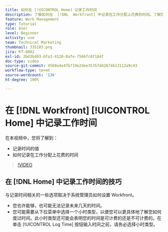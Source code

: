 ```yaml
---
title: 如何在 [!UICONTROL Home] 记录工作时间
description: 了解如何在  [!DNL  Workfront] 中记录在工作分配上花费的时间。了解您的组织为什么可能要求记录时间。
feature: Work Management
type: Tutorial
role: User
level: Beginner
activity: use
team: Technical Marketing
thumbnail: 335103.png
jira: KT-8802
exl-id: 3bd3b403-bfa3-4120-8afe-7566fc8f184f
doc-type: video
source-git-commit: 4568e4e47b719e2dee35357d42674613112a9c43
workflow-type: tm+mt
source-wordcount: '136'
ht-degree: 100%

---
```


# 在 [!DNL Workfront] [!UICONTROL Home] 中记录工作时间

在本视频中，您将了解到：

* 记录时间的值
* 如何记录在工作分配上花费的时间

>[!VIDEO](https://video.tv.adobe.com/v/3438608/?quality=12&learn=on&enablevpops&captions=chi_hans)

## 在 [!DNL Home] 中记录工作时间的技巧

与记录时间相关的一些选项取决于系统管理员如何设置 Workfront。

* 您也许能够，也可能无法记录未来几天的时间。
* 您可能需要从下拉菜单中选择一个小时类型，以便您可以更具体地了解您如何度过时间。此小时类型还可能会表明您的时间是可计费的还是不可计费的。在单击 [!UICONTROL Log Time] 按钮输入时间之前，请务必选择小时类型。

<!--
learn more URLs
-->
